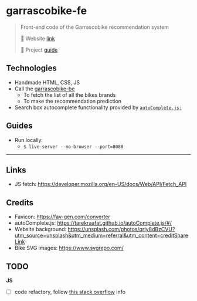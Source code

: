 # garrascobike-fe

> Front-end code of the Garrascobike recommendation system
> 
> 🔗 Website [link](https://pistocop.github.io/garrascobike-fe/)
> 
> 📖 Project [guide](https://www.pistocop.dev/posts/garrascobike/)

## Technologies
- Handmade HTML, CSS, JS
- Call the [garrascobike-be](https://github.com/pistocop/garrascobike-be) 
  - To fetch the list of all the bikes brands
  - To make the recommendation prediction
- Search box autocomplete functionality provided by [`autoComplete.js:`](https://tarekraafat.github.io/autoComplete.js/#/)


## Guides
- Run locally:
  - `$ live-server --no-browser --port=8080`

--------


## Links

- JS fetch: https://developer.mozilla.org/en-US/docs/Web/API/Fetch_API


## Credits

- Favicon: https://fav-gen.com/converter
- autoComplete.js: https://tarekraafat.github.io/autoComplete.js/#/
- Website background: https://unsplash.com/photos/qrIy8dBzCVU?utm_source=unsplash&utm_medium=referral&utm_content=creditShareLink
- Bike SVG images: https://www.svgrepo.com/


## TODO

**JS**
- [ ] code refactory, follow [this stack overflow](https://stackoverflow.com/questions/45018338/javascript-fetch-api-how-to-save-output-to-variable-as-an-object-not-the-prom/61285073#61285073) info
